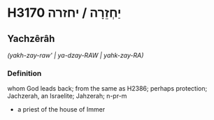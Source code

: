 # H3170 יַחְזֵרָה / יחזרה

## Yachzêrâh

_(yakh-zay-raw' | ya-dzay-RAW | yahk-zay-RA)_

### Definition

whom God leads back; from the same as H2386; perhaps protection; Jachzerah, an Israelite; Jahzerah; n-pr-m

- a priest of the house of Immer
